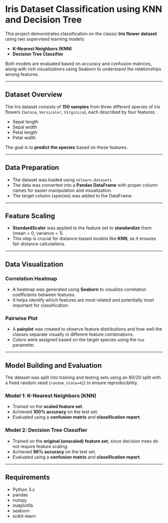 #  Iris Dataset Classification using KNN and Decision Tree

This project demonstrates classification on the classic **Iris flower dataset** using two supervised learning models:
- **K-Nearest Neighbors (KNN)**
- **Decision Tree Classifier**

Both models are evaluated based on accuracy and confusion matrices, along with rich visualizations using Seaborn to understand the relationships among features.

---

##  Dataset Overview

The Iris dataset consists of **150 samples** from three different species of iris flowers (`Setosa`, `Versicolor`, `Virginica`), each described by four features:
- Sepal length
- Sepal width
- Petal length
- Petal width

The goal is to **predict the species** based on these features.

---

##  Data Preparation

- The dataset was loaded using `sklearn.datasets`.
- The data was converted into a **Pandas DataFrame** with proper column names for easier manipulation and visualization.
- The target column (species) was added to the DataFrame.

---

##  Feature Scaling

- **StandardScaler** was applied to the feature set to **standardize** them (mean = 0, variance = 1).
- This step is crucial for distance-based models like **KNN**, as it ensures fair distance calculations.

---

##  Data Visualization

###  Correlation Heatmap
- A heatmap was generated using **Seaborn** to visualize correlation coefficients between features.
- It helps identify which features are most related and potentially most important for classification.

###  Pairwise Plot
- A **pairplot** was created to observe feature distributions and how well the classes separate visually in different feature combinations.
- Colors were assigned based on the target species using the `hue` parameter.

---

##  Model Building and Evaluation

The dataset was split into training and testing sets using an 80/20 split with a fixed random seed (`random_state=42`) to ensure reproducibility.

###  Model 1: K-Nearest Neighbors (KNN)
- Trained on the **scaled feature set**.
- Achieved **100% accuracy** on the test set.
- Evaluated using a **confusion matrix** and **classification report**.

###  Model 2: Decision Tree Classifier
- Trained on the **original (unscaled) feature set**, since decision trees do not require feature scaling.
- Achieved **96% accuracy** on the test set.
- Evaluated using a **confusion matrix** and **classification report**.

---

##  Requirements

- Python 3.x
- pandas
- numpy
- matplotlib
- seaborn
- scikit-learn

